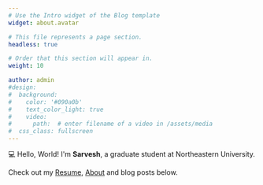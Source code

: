 ```yaml
---
# Use the Intro widget of the Blog template
widget: about.avatar

# This file represents a page section.
headless: true

# Order that this section will appear in.
weight: 10

author: admin
#design:
#  background:
#    color: '#090a0b'
#    text_color_light: true
#    video:
#      path:  # enter filename of a video in /assets/media
#  css_class: fullscreen
---
```


💻 Hello, World! I'm **Sarvesh**, a graduate student at Northeastern University.

Check out my [Resume](https://acrobat.adobe.com/link/track?uri=urn:aaid:scds:US:9f54a799-8694-4bea-a995-1a1bd2238ffb), [About](/about) and blog posts below. 
